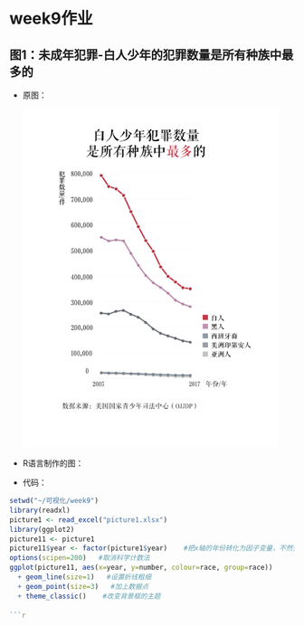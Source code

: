 # week9作业
## 图1：未成年犯罪-白人少年的犯罪数量是所有种族中最多的
- 原图：
  <p>
	  <img src="https://github.com/ChenM-7/CM-task/blob/master/week6/picture/%E5%9B%BE1%20%E6%9C%80%E7%BB%88%E7%89%88-01.jpg" alt="Sample"  width="450" height="600">
	  <p align="center">
	  </p>
  </p>
  
- R语言制作的图：

- 代码：

```r
setwd("~/可视化/week9")
library(readxl)
picture1 <- read_excel("picture1.xlsx")
library(ggplot2)
picture11 <- picture1
picture11$year <- factor(picture1$year)    #把x轴的年份转化为因子变量，不然会出现"2016.4年"这样的情况
options(scipen=200)   #取消科学计数法
ggplot(picture11, aes(x=year, y=number, colour=race, group=race)) 
  + geom_line(size=1) 	#设置折线粗细
  + geom_point(size=3) 	 #加上数据点
  + theme_classic()    #改变背景框的主题

```r

